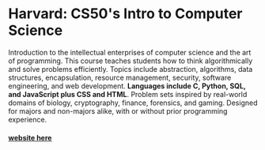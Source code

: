 # Harvard: CS50's Intro to Computer Science

Introduction to the intellectual enterprises of computer science and the art of programming. This course teaches students how to think algorithmically and solve problems efficiently. Topics include abstraction, algorithms, data structures, encapsulation, resource management, security, software engineering, and web development. **Languages include C, Python, SQL, and JavaScript plus CSS and HTML**. Problem sets inspired by real-world domains of biology, cryptography, finance, forensics, and gaming. Designed for majors and non-majors alike, with or without prior programming experience.
#### [website here](https://cs50.edx.org/)
